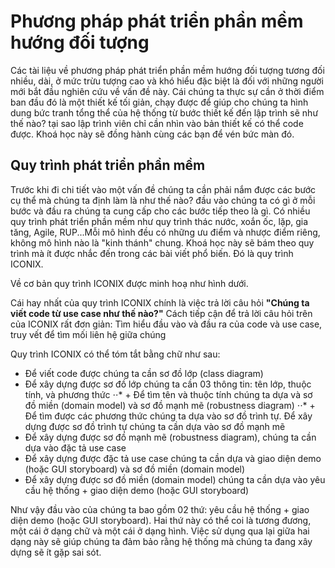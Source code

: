 # Phương pháp phát triển phần mềm hướng đối tượng
Các tài liệu về phương pháp phát triển phần mềm hướng đối tượng tương đối nhiều, dài, ở mức trừu tượng cao và khó hiểu đặc biệt là đối với những người mới bắt đầu nghiên cứu về vấn đề này. Cái chúng ta thực sự cần ở thời điểm ban đầu đó là một thiết kế tối giản, chạy được để giúp cho chúng ta hình dung bức tranh tổng thể của hệ thống từ bước thiết kế đến lập trình sẽ như thế nào? tại sao lập trình viên chỉ cần nhìn vào bản thiết kế có thể code được. Khoá học này sẽ đồng hành cùng các bạn để vén bức màn đó. 

## Quy trình phát triển phần mềm
Trước khi đi chi tiết vào một vấn đề chúng ta cần phải nắm được các bước cụ thể mà chúng ta định làm là như thế nào? đầu vào chúng ta có gì ở mỗi bước và đầu ra chúng ta cung cấp cho các bước tiếp theo là gì. Có nhiều quy trình phát triển phần mềm như quy trình thác nước, xoắn ốc, lặp, gia tăng, Agile, RUP...Mỗi mô hình đều có những ưu điểm và nhược điểm riêng, không mô hình nào là "kinh thánh" chung. Khoá học này sẽ bám theo quy trình mà ít được nhắc đến trong các bài viết phổ biến. Đó là quy trình ICONIX.

Về cơ bản quy trình ICONIX được minh hoạ như hình dưới.

Cái hay nhất của quy trình ICONIX chính là việc trả lời câu hỏi **"Chúng ta viết code từ use case như thế nào?"** 
Cách tiếp cận để trả lời câu hỏi trên của ICONIX rất đơn giản: Tìm hiểu đầu vào và đầu ra của code và use case, truy vết để tìm mối liên hệ giữa chúng

Quy trình ICONIX có thể tóm tắt bằng chữ như sau:

- Để viết code được chúng ta cần sơ đồ lớp (class diagram)
- Để xây dựng được sơ đồ lớp chúng ta cần 03 thông tin: tên lớp, thuộc tính, và phương thức
⋅⋅* + Để tìm tên và thuộc tính chúng ta dựa và sơ đồ miền (domain model) và sơ đồ mạnh mẽ (robustness diagram)
⋅⋅* + Để tìm được các phương thức chúng ta dựa vào sơ đồ trình tự. Để xây dựng được sơ đồ trình tự chúng ta cần dựa vào sơ đồ mạnh mẽ
- Để xây dựng được sơ đồ mạnh mẽ (robustness diagram), chúng ta cần dựa vào đặc tả use case
- Để xây dựng được đặc tả use case chúng ta cần dựa và giao diện demo (hoặc GUI storyboard) và sơ đồ miền (domain model)
- Để xây dựng được sơ đồ miền (domain model) chúng ta cần dựa vào yêu cầu hệ thống + giao diện demo (hoặc GUI storyboard)

Như vậy đầu vào của chúng ta bao gồm 02 thứ: yêu cầu hệ thống + giao diện demo (hoặc GUI storyboard). Hai thứ này có thể coi là tương đương, một cái ở dạng chữ và một cái ở dạng hình. Việc sử dụng qua lại giữa hai dạng này sẽ giúp chúng ta đảm bảo rằng hệ thống mà chúng ta đang xây dựng sẽ ít gặp sai sót.


